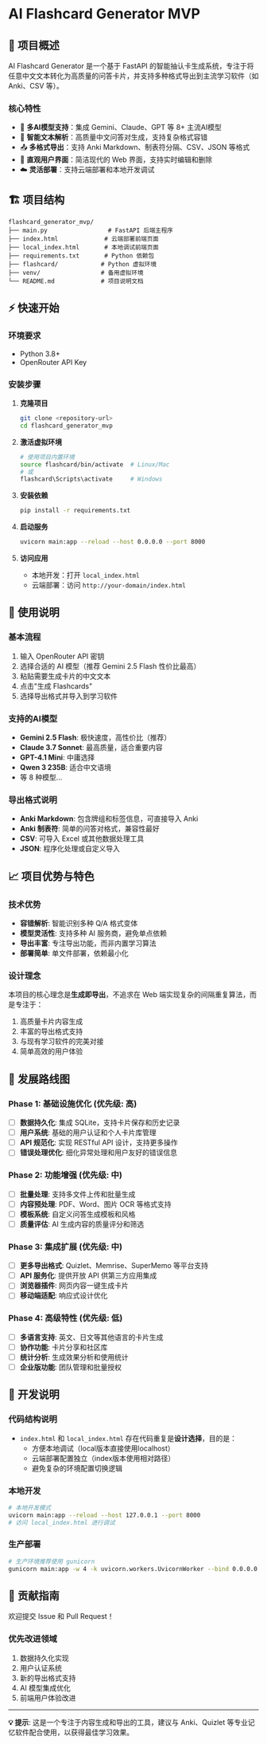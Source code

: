# AI Flashcard Generator MVP

## 🎯 项目概述

AI Flashcard Generator 是一个基于 FastAPI 的智能抽认卡生成系统，专注于将任意中文文本转化为高质量的问答卡片，并支持多种格式导出到主流学习软件（如 Anki、CSV 等）。

### 核心特性
- 🤖 **多AI模型支持**：集成 Gemini、Claude、GPT 等 8+ 主流AI模型
- 📝 **智能文本解析**：高质量中文问答对生成，支持复杂格式容错
- 📤 **多格式导出**：支持 Anki Markdown、制表符分隔、CSV、JSON 等格式
- 🎨 **直观用户界面**：简洁现代的 Web 界面，支持实时编辑和删除
- ☁️ **灵活部署**：支持云端部署和本地开发调试

## 🏗️ 项目结构

```
flashcard_generator_mvp/
├── main.py                 # FastAPI 后端主程序
├── index.html             # 云端部署前端页面
├── local_index.html       # 本地调试前端页面
├── requirements.txt       # Python 依赖包
├── flashcard/            # Python 虚拟环境
├── venv/                 # 备用虚拟环境
└── README.md             # 项目说明文档
```

## ⚡ 快速开始

### 环境要求
- Python 3.8+
- OpenRouter API Key

### 安装步骤

1. **克隆项目**
   ```bash
   git clone <repository-url>
   cd flashcard_generator_mvp
   ```

2. **激活虚拟环境**
   ```bash
   # 使用项目内置环境
   source flashcard/bin/activate  # Linux/Mac
   # 或
   flashcard\Scripts\activate     # Windows
   ```

3. **安装依赖**
   ```bash
   pip install -r requirements.txt
   ```

4. **启动服务**
   ```bash
   uvicorn main:app --reload --host 0.0.0.0 --port 8000
   ```

5. **访问应用**
   - 本地开发：打开 `local_index.html`
   - 云端部署：访问 `http://your-domain/index.html`

## 🔧 使用说明

### 基本流程
1. 输入 OpenRouter API 密钥
2. 选择合适的 AI 模型（推荐 Gemini 2.5 Flash 性价比最高）
3. 粘贴需要生成卡片的中文文本
4. 点击"生成 Flashcards"
5. 选择导出格式并导入到学习软件

### 支持的AI模型
- **Gemini 2.5 Flash**: 极快速度，高性价比（推荐）
- **Claude 3.7 Sonnet**: 最高质量，适合重要内容
- **GPT-4.1 Mini**: 中庸选择
- **Qwen 3 235B**: 适合中文语境
- 等 8 种模型...

### 导出格式说明
- **Anki Markdown**: 包含牌组和标签信息，可直接导入 Anki
- **Anki 制表符**: 简单的问答对格式，兼容性最好
- **CSV**: 可导入 Excel 或其他数据处理工具
- **JSON**: 程序化处理或自定义导入

## 📈 项目优势与特色

### 技术优势
- **容错解析**: 智能识别多种 Q/A 格式变体
- **模型灵活性**: 支持多种 AI 服务商，避免单点依赖
- **导出丰富**: 专注导出功能，而非内置学习算法
- **部署简单**: 单文件部署，依赖最小化

### 设计理念
本项目的核心理念是**生成即导出**，不追求在 Web 端实现复杂的间隔重复算法，而是专注于：
1. 高质量卡片内容生成
2. 丰富的导出格式支持
3. 与现有学习软件的完美对接
4. 简单高效的用户体验

## 🚀 发展路线图

### Phase 1: 基础设施优化 (优先级: 高)
- [ ] **数据持久化**: 集成 SQLite，支持卡片保存和历史记录
- [ ] **用户系统**: 基础的用户认证和个人卡片库管理
- [ ] **API 规范化**: 实现 RESTful API 设计，支持更多操作
- [ ] **错误处理优化**: 细化异常处理和用户友好的错误信息

### Phase 2: 功能增强 (优先级: 中)
- [ ] **批量处理**: 支持多文件上传和批量生成
- [ ] **内容预处理**: PDF、Word、图片 OCR 等格式支持
- [ ] **模板系统**: 自定义问答生成模板和风格
- [ ] **质量评估**: AI 生成内容的质量评分和筛选

### Phase 3: 集成扩展 (优先级: 中)
- [ ] **更多导出格式**: Quizlet、Memrise、SuperMemo 等平台支持
- [ ] **API 服务化**: 提供开放 API 供第三方应用集成
- [ ] **浏览器插件**: 网页内容一键生成卡片
- [ ] **移动端适配**: 响应式设计优化

### Phase 4: 高级特性 (优先级: 低)
- [ ] **多语言支持**: 英文、日文等其他语言的卡片生成
- [ ] **协作功能**: 卡片分享和社区库
- [ ] **统计分析**: 生成效果分析和使用统计
- [ ] **企业版功能**: 团队管理和批量授权

## 🔧 开发说明

### 代码结构说明
- `index.html` 和 `local_index.html` 存在代码重复是**设计选择**，目的是：
  - 方便本地调试（local版本直接使用localhost）
  - 云端部署配置独立（index版本使用相对路径）
  - 避免复杂的环境配置切换逻辑

### 本地开发
```bash
# 本地开发模式
uvicorn main:app --reload --host 127.0.0.1 --port 8000
# 访问 local_index.html 进行调试
```

### 生产部署
```bash
# 生产环境推荐使用 gunicorn
gunicorn main:app -w 4 -k uvicorn.workers.UvicornWorker --bind 0.0.0.0:8000
```

## 🤝 贡献指南

欢迎提交 Issue 和 Pull Request！

### 优先改进领域
1. 数据持久化实现
2. 用户认证系统
3. 新的导出格式支持
4. AI 模型集成优化
5. 前端用户体验改进

---

**💡 提示**: 这是一个专注于内容生成和导出的工具，建议与 Anki、Quizlet 等专业记忆软件配合使用，以获得最佳学习效果。
